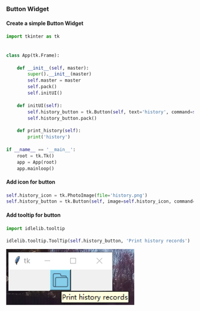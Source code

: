 ### Button Widget

#### Create a simple Button Widget
```python
import tkinter as tk


class App(tk.Frame):

    def __init__(self, master):
        super().__init__(master)
        self.master = master
        self.pack()
        self.initUI()

    def initUI(self):
        self.history_button = tk.Button(self, text='history', command=self.print_history)
        self.history_button.pack()

    def print_history(self):
        print('history')

if __name__ == '__main__':
    root = tk.Tk()
    app = App(root)
    app.mainloop()
```
#### Add icon for button
```python
self.history_icon = tk.PhotoImage(file='history.png')
self.history_button = tk.Button(self, image=self.history_icon, command=self.print_history, bg='sky blue')
```
#### Add tooltip for button
```python
import idlelib.tooltip

idlelib.tooltip.ToolTip(self.history_button, 'Print history records')
```
![](/assets/ch2/tkbutton.PNG)










